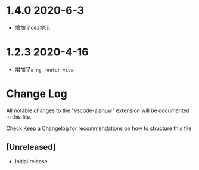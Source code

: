# 1.4.0 2020-6-3

- 增加了cea提示

# 1.2.3 2020-4-16

- 增加了`a-ng-router-view`

# Change Log

All notable changes to the "vscode-ajanuw" extension will be documented in this file.

Check [Keep a Changelog](http://keepachangelog.com/) for recommendations on how to structure this file.

## [Unreleased]

- Initial release